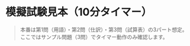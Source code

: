 # 模擬試験見本（10分タイマー）

> 本番は第1問（用語）・第2問（仕訳）・第3問（試算表）の3パート想定。ここではサンプル問題（3問）でタイマー動作のみ確認します。

<div id="timer"></div>
<div id="exam-root">
  <div id="quiz-proto3"></div>
</div>

<script>
  startTimer(600, 'timer', () => {
    // 時間切れで入力とボタンを無効化
    document.querySelectorAll('#exam-root input, #exam-root button').forEach(el => el.disabled = true);
  });
  loadQuiz('../quizzes/prototype.json','quiz-proto3', {quizId:'proto'});
</script>
